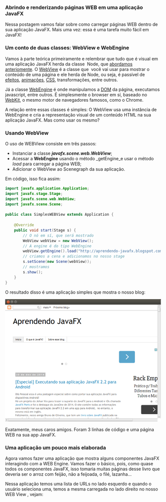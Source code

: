###  Abrindo e renderizando páginas WEB em uma aplicação JavaFX

 Nessa postagem vamos falar sobre como carregar páginas WEB dentro de sua aplicação JavaFX. Mais uma vez: essa é uma tarefa muito fácil em JavaFX!

###  Um conto de duas classes: WebView e WebEngine

 Vamos à parte teórica primeiramente e relembrar que tudo que é visual em uma aplicação JavaFX herda da classe  Node, que [abordamos anteriomente](http://aprendendo-javafx.blogspot.com/2013/10/a-classe-node-e-seus-principais.html). O [WebView](http://docs.oracle.com/javase/8/javafx/api/javafx/scene/web/WebView.html) é a classe que  você vai usar para mostrar o conteúdo de uma página e ele herda de Node, ou seja, é passível de [efeitos](http://aprendendo-javafx.blogspot.com.br/2014/05/adicionando-efeitos-sua-aplicacao.html), [animações](http://aprendendo-javafx.blogspot.com/2013/09/criando-animacoes-usando-as-transicoes.html), [CSS](http://aprendendo-javafx.blogspot.com.br/2014/07/adicionando-estilo-sua-aplicacao-com-css.html), transformações, entre outros.

 Já a classe [WebEngine](http://docs.oracle.com/javase/8/javafx/api/javafx/scene/web/WebEngine.html) é onde manipulamos a [DOM](http://tableless.com.br/tenha-o-dom/) da página, executamos javascript, entre outros. É simplesmente o browser  em sí, baseado no [WebKit](https://pt.wikipedia.org/wiki/WebKit), o mesmo motor de navegadores famosos, como o Chrome.

 A relação entre essas classes é simples: O WebView usa uma instância de WebEngine e cria a representação visual de um conteúdo HTML na sua aplicação JavaFX. Mas como usar os mesmo?

###  Usando WebView

 O uso de WEBView consiste em três passos:

* Instanciar a classe _**javafx.scene.web.WebView**_;
* Acessar a **WebEngine** usando o método _getEngine_e usar o método _load_ para carregar a página WEB;
* Adicionar o WebView ao Scenegraph da sua aplicação.

 Em código, isso fica assim:

```java
import javafx.application.Application;
import javafx.stage.Stage;
import javafx.scene.web.WebView;
import javafx.scene.Scene;

public class SimplesWEBView extends Application {
    
    @Override
    public void start(Stage s) {
        // O nó em sí, que será mostrado
        WebView webView = new WebView();
        // A engine é do tipo WebEngine
        webView.getEngine().load("http://aprendendo-javafx.blogspot.com");
        // criamos a cena e adicionamos no nosso stage
        s.setScene(new Scene(webView));
        // mostramos
        s.show();
    }    
}
```

O resultado disso é uma aplicação simples que mostra o nosso blog:

![](/imagens/telas/webSimples.png)

  
 Exatamente, meus caros amigos. Foram 3 linhas de código e uma página WEB na sua app JavaFX.

###  Uma aplicação um pouco mais elaborada

 Agora vamos fazer uma aplicação que mostra alguns componentes JavaFX interagindo com a WEB Engine. Vamos fazer o básico, pois, como quase todos os componentes JavaFX, isso tomaria muitas páginas desse livro que deveria ser o arroz com feijão, não a feijoada, o filé, lazanha...

 Nessa aplicação temos uma lista de URLs no lado esquerdo e quando o usuário seleciona uma, temos a mesma carregada no lado direito no nosso WEB View , vejam:







